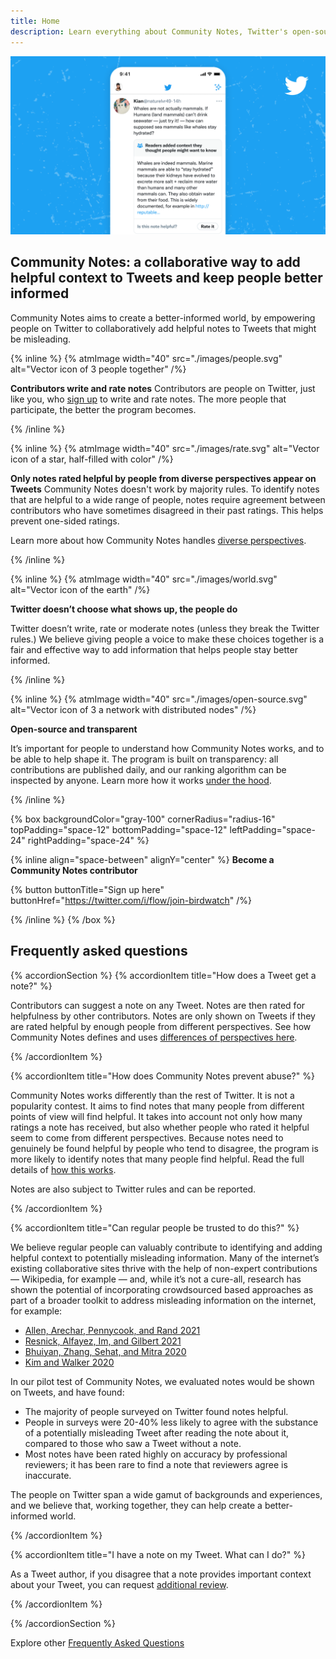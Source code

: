 ```yaml
---
title: Home
description: Learn everything about Community Notes, Twitter's open-source program to create a better-informed world.
---
```


![Screenshot of a mobile device showing a Tweet with a Community Note.](./images/help-rate-this-note-expanded.png)

## Community Notes: a collaborative way to add helpful context to Tweets and keep people better informed

Community Notes aims to create a better-informed world, by empowering people on Twitter to collaboratively add helpful notes to Tweets that might be misleading.

{% inline %}
{% atmImage width="40" src="./images/people.svg" alt="Vector icon of 3 people together" /%}

**Contributors write and rate notes**
Contributors are people on Twitter, just like you, who [sign up](./join) to write and rate notes. The more people that participate, the better the program becomes.

{% /inline %}

{% inline %}
{% atmImage width="40" src="./images/rate.svg" alt="Vector icon of a star, half-filled with color" /%}

**Only notes rated helpful by people from diverse perspectives appear on Tweets**
Community Notes doesn't work by majority rules. To identify notes that are helpful to a wide range of people, notes require agreement between contributors who have sometimes disagreed in their past ratings. This helps prevent one-sided ratings.

Learn more about how Community Notes handles [diverse perspectives](./diversity/).

{% /inline %}

{% inline %}
{% atmImage width="40" src="./images/world.svg" alt="Vector icon of the earth" /%}

**Twitter doesn’t choose what shows up, the people do**

Twitter doesn’t write, rate or moderate notes (unless they break the Twitter rules.) We believe giving people a voice to make these choices together is a fair and effective way to add information that helps people stay better informed.

{% /inline %}

{% inline %}
{% atmImage width="40" src="./images/open-source.svg" alt="Vector icon of 3 a network with distributed nodes" /%}

**Open-source and transparent**

It’s important for people to understand how Community Notes works, and to be able to help shape it. The program is built on transparency: all contributions are published daily, and our ranking algorithm can be inspected by anyone. Learn more how it works [under the hood](./download-data.md).

{% /inline %}

{% box backgroundColor="gray-100" cornerRadius="radius-16" topPadding="space-12" bottomPadding="space-12" leftPadding="space-24" rightPadding="space-24" %}

{% inline align="space-between" alignY="center" %}
**Become a Community Notes contributor**

{% button buttonTitle="Sign up here" buttonHref="https://twitter.com/i/flow/join-birdwatch" /%}

{% /inline %}
{% /box %}

## Frequently asked questions

{% accordionSection %}
{% accordionItem title="How does a Tweet get a note?"  %}

Contributors can suggest a note on any Tweet. Notes are then rated for helpfulness by other contributors. Notes are only shown on Tweets if they are rated helpful by enough people from different perspectives. See how Community Notes defines and uses [differences of perspectives here](diversity-of-perspectives/).

{% /accordionItem %}

{% accordionItem title="How does Community Notes prevent abuse?"  %}

Community Notes works differently than the rest of Twitter. It is not a popularity contest. It aims to find notes that many people from different points of view will find helpful. It takes into account not only how many ratings a note has received, but also whether people who rated it helpful seem to come from different perspectives. Because notes need to genuinely be found helpful by people who tend to disagree, the program is more likely to identify notes that many people find helpful. Read the full details of [how this works](diversity-of-perspectives/).

Notes are also subject to Twitter rules and can be reported.

{% /accordionItem %}

{% accordionItem title="Can regular people be trusted to do this?"  %}

We believe regular people can valuably contribute to identifying and adding helpful context to potentially misleading information. Many of the internet’s existing collaborative sites thrive with the help of non-expert contributions — Wikipedia, for example — and, while it’s not a cure-all, research has shown the potential of incorporating crowdsourced based approaches as part of a broader toolkit to address misleading information on the internet, for example:

- [Allen, Arechar, Pennycook, and Rand 2021](https://www.science.org/doi/10.1126/sciadv.abf4393)
- [Resnick, Alfayez, Im, and Gilbert 2021](https://arxiv.org/abs/2108.07898)
- [Bhuiyan, Zhang, Sehat, and Mitra 2020](https://arxiv.org/pdf/2008.09533.pdf)
- [Kim and Walker 2020](https://misinforeview.hks.harvard.edu/article/leveraging-volunteer-fact-checking-to-identify-misinformation-about-covid-19-in-social-media/)

In our pilot test of Community Notes, we evaluated notes would be shown on Tweets, and have found:

- The majority of people surveyed on Twitter found notes helpful.
- People in surveys were 20-40% less likely to agree with the substance of a potentially misleading Tweet after reading the note about it, compared to those who saw a Tweet without a note.
- Most notes have been rated highly on accuracy by professional reviewers; it has been rare to find a note that reviewers agree is inaccurate.

The people on Twitter span a wide gamut of backgrounds and experiences, and we believe that, working together, they can help create a better-informed world.

{% /accordionItem %}

{% accordionItem title="I have a note on my Tweet. What can I do?"  %}

As a Tweet author, if you disagree that a note provides important context about your Tweet, you can request [additional review](./additional-review/).

{% /accordionItem %}

{% /accordionSection %}

Explore other [Frequently Asked Questions](./faq)
